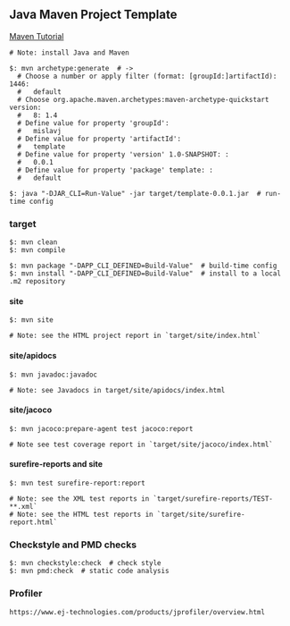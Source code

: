 ## Java Maven Project Template

[Maven Tutorial](https://github.com/MislavJaksic/Maven-Tutorial)

```
# Note: install Java and Maven

$: mvn archetype:generate  # ->
  # Choose a number or apply filter (format: [groupId:]artifactId): 1446:
  #   default
  # Choose org.apache.maven.archetypes:maven-archetype-quickstart version:
  #   8: 1.4
  # Define value for property 'groupId':
  #   mislavj
  # Define value for property 'artifactId':
  #   template
  # Define value for property 'version' 1.0-SNAPSHOT: :
  #   0.0.1
  # Define value for property 'package' template: :
  #   default
```

```
$: java "-DJAR_CLI=Run-Value" -jar target/template-0.0.1.jar  # run-time config
```

### target

```
$: mvn clean
$: mvn compile
```

```
$: mvn package "-DAPP_CLI_DEFINED=Build-Value"  # build-time config
$: mvn install "-DAPP_CLI_DEFINED=Build-Value"  # install to a local .m2 repository
```

#### site

```
$: mvn site

# Note: see the HTML project report in `target/site/index.html`
```

#### site/apidocs

```
$: mvn javadoc:javadoc

# Note: see Javadocs in target/site/apidocs/index.html
```

#### site/jacoco

```
$: mvn jacoco:prepare-agent test jacoco:report

# Note see test coverage report in `target/site/jacoco/index.html`
```

#### surefire-reports and site

```
$: mvn test surefire-report:report

# Note: see the XML test reports in `target/surefire-reports/TEST-**.xml`
# Note: see the HTML test reports in `target/site/surefire-report.html`
```

### Checkstyle and PMD checks

```
$: mvn checkstyle:check  # check style
$: mvn pmd:check  # static code analysis
```

### Profiler

```
https://www.ej-technologies.com/products/jprofiler/overview.html
```
